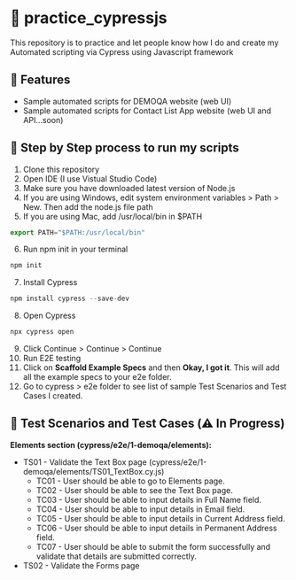 <h1> 📝 practice_cypressjs </h1>
This repository is to practice and let people know how I do and create my Automated scripting via Cypress using Javascript framework



## 🚀 Features
- Sample automated scripts for DEMOQA website (web UI)
- Sample automated scripts for Contact List App website (web UI and API...soon)



## 📜 Step by Step process to run my scripts
1. Clone this repository
2. Open IDE (I use Vistual Studio Code)
3. Make sure you have downloaded latest version of Node.js
4. If you are using Windows, edit system environment variables > Path > New. Then add the node.js file path
5. If you are using Mac, add /usr/local/bin in $PATH
```ts
export PATH="$PATH:/usr/local/bin"
```
6. Run npm init in your terminal
```ts
npm init
```
7. Install Cypress
```ts
npm install cypress --save-dev
```
8. Open Cypress
```ts
npx cypress open
```
9. Click Continue > Continue > Continue
10. Run E2E testing
11. Click on **Scaffold Example Specs** and then **Okay, I got it**. This will add all the example specs to your e2e folder.
12. Go to cypress > e2e folder to see list of sample Test Scenarios and Test Cases I created.

## 📙 Test Scenarios and Test Cases (⚠️ In Progress)
**Elements section (cypress/e2e/1-demoqa/elements):**
  - TS01 - Validate the Text Box page (cypress/e2e/1-demoqa/elements/TS01_TextBox.cy.js)
    - TC01 - User should be able to go to Elements page.
    - TC02 - User should be able to see the Text Box page.
    - TC03 - User should be able to input details in Full Name field.
    - TC04 - User should be able to input details in Email field.
    - TC05 - User should be able to input details in Current Address field.
    - TC06 - User should be able to input details in Permanent Address field.
    - TC07 - User should be able to submit the form successfully and validate that details are submitted correctly.
  - TS02 - Validate the Forms page
  
